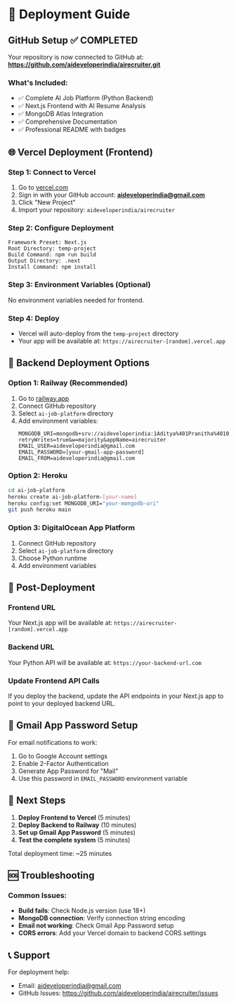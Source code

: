 # 🚀 Deployment Guide

## GitHub Setup ✅ COMPLETED

Your repository is now connected to GitHub at:
**https://github.com/aideveloperindia/airecruiter.git**

### What's Included:
- ✅ Complete AI Job Platform (Python Backend)
- ✅ Next.js Frontend with AI Resume Analysis
- ✅ MongoDB Atlas Integration
- ✅ Comprehensive Documentation
- ✅ Professional README with badges

## 🌐 Vercel Deployment (Frontend)

### Step 1: Connect to Vercel
1. Go to [vercel.com](https://vercel.com)
2. Sign in with your GitHub account: **aideveloperindia@gmail.com**
3. Click "New Project"
4. Import your repository: `aideveloperindia/airecruiter`

### Step 2: Configure Deployment
```
Framework Preset: Next.js
Root Directory: temp-project
Build Command: npm run build
Output Directory: .next
Install Command: npm install
```

### Step 3: Environment Variables (Optional)
No environment variables needed for frontend.

### Step 4: Deploy
- Vercel will auto-deploy from the `temp-project` directory
- Your app will be available at: `https://airecruiter-[random].vercel.app`

## 🐍 Backend Deployment Options

### Option 1: Railway (Recommended)
1. Go to [railway.app](https://railway.app)
2. Connect GitHub repository
3. Select `ai-job-platform` directory
4. Add environment variables:
   ```
   MONGODB_URI=mongodb+srv://aideveloperindia:1Aditya%401Pranitha%40100@airecruiter.0l8ted7.mongodb.net/?retryWrites=true&w=majority&appName=airecruiter
   EMAIL_USER=aideveloperindia@gmail.com
   EMAIL_PASSWORD=[your-gmail-app-password]
   EMAIL_FROM=aideveloperindia@gmail.com
   ```

### Option 2: Heroku
```bash
cd ai-job-platform
heroku create ai-job-platform-[your-name]
heroku config:set MONGODB_URI="your-mongodb-uri"
git push heroku main
```

### Option 3: DigitalOcean App Platform
1. Connect GitHub repository
2. Select `ai-job-platform` directory
3. Choose Python runtime
4. Add environment variables

## 🔧 Post-Deployment

### Frontend URL
Your Next.js app will be available at:
`https://airecruiter-[random].vercel.app`

### Backend URL
Your Python API will be available at:
`https://your-backend-url.com`

### Update Frontend API Calls
If you deploy the backend, update the API endpoints in your Next.js app to point to your deployed backend URL.

## 📧 Gmail App Password Setup

For email notifications to work:
1. Go to Google Account settings
2. Enable 2-Factor Authentication
3. Generate App Password for "Mail"
4. Use this password in `EMAIL_PASSWORD` environment variable

## 🎯 Next Steps

1. **Deploy Frontend to Vercel** (5 minutes)
2. **Deploy Backend to Railway** (10 minutes)
3. **Set up Gmail App Password** (5 minutes)
4. **Test the complete system** (5 minutes)

Total deployment time: ~25 minutes

## 🆘 Troubleshooting

### Common Issues:
- **Build fails**: Check Node.js version (use 18+)
- **MongoDB connection**: Verify connection string encoding
- **Email not working**: Check Gmail App Password setup
- **CORS errors**: Add your Vercel domain to backend CORS settings

## 📞 Support

For deployment help:
- Email: aideveloperindia@gmail.com
- GitHub Issues: https://github.com/aideveloperindia/airecruiter/issues 